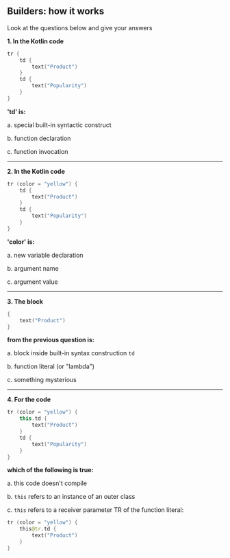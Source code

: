 ## Builders: how it works

Look at the questions below and give your answers

**1. In the Kotlin code**

```kotlin
tr {
    td {
        text("Product")
    }
    td {
        text("Popularity")
    }
}
```

**'td' is:**

a. special built-in syntactic construct

b. function declaration

c. function invocation

***

**2. In the Kotlin code**

```kotlin
tr (color = "yellow") {
    td {
        text("Product")
    }
    td {
        text("Popularity")
    }
}
```

**'color' is:**

a. new variable declaration

b. argument name

c. argument value

***

**3. The block**

```kotlin
{
    text("Product")
}
```

**from the previous question is:**

a. block inside built-in syntax construction `td`

b. function literal (or "lambda")

c. something mysterious

***

**4. For the code**

```kotlin
tr (color = "yellow") {
    this.td {
        text("Product")
    }
    td {
        text("Popularity")
    }
}
```

**which of the following is true:**

a. this code doesn't compile

b. `this` refers to an instance of an outer class

c. `this` refers to a receiver parameter TR of the function literal:

```kotlin
tr (color = "yellow") {
    this@tr.td {
        text("Product")
    }
}
```